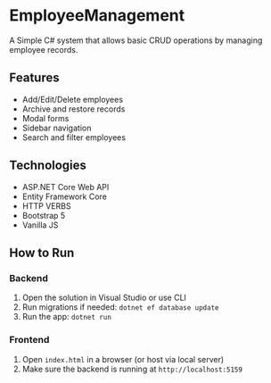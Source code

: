 # EmployeeManagement
A Simple C# system that allows basic CRUD operations by managing employee records.

## Features
- Add/Edit/Delete employees
- Archive and restore records
- Modal forms
- Sidebar navigation
- Search and filter employees

## Technologies
- ASP.NET Core Web API
- Entity Framework Core
- HTTP VERBS
- Bootstrap 5
- Vanilla JS

## How to Run

### Backend
1. Open the solution in Visual Studio or use CLI
2. Run migrations if needed: `dotnet ef database update`
3. Run the app: `dotnet run`

### Frontend
1. Open `index.html` in a browser (or host via local server)
2. Make sure the backend is running at `http://localhost:5159`